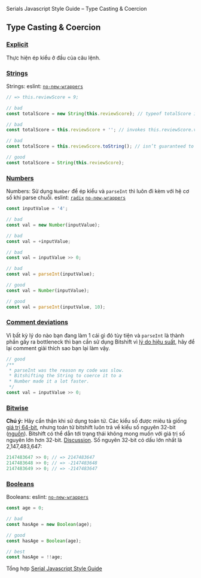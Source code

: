 Serials Javascript Style Guide – Type Casting & Coercion

## Type Casting & Coercion

<a name="coercion--explicit"></a><a name="21.1"></a>
### [Explicit](#coercion--explicit) 
Thực hiện ép kiểu ở đầu của câu lệnh.

<a name="coercion--strings"></a><a name="21.2"></a>
### [Strings](#coercion--strings) 
Strings: eslint: [`no-new-wrappers`](https://eslint.org/docs/rules/no-new-wrappers)

```javascript
// => this.reviewScore = 9;

// bad
const totalScore = new String(this.reviewScore); // typeof totalScore is "object" not "string"

// bad
const totalScore = this.reviewScore + ''; // invokes this.reviewScore.valueOf()

// bad
const totalScore = this.reviewScore.toString(); // isn’t guaranteed to return a string

// good
const totalScore = String(this.reviewScore);
```

<a name="coercion--numbers"></a><a name="21.3"></a>
### [Numbers](#coercion--numbers) 
Numbers: Sử dụng `Number` để ép kiểu và `parseInt` thì luôn đi kèm với hệ cơ số khi parse chuỗi. eslint: [`radix`](https://eslint.org/docs/rules/radix) [`no-new-wrappers`](https://eslint.org/docs/rules/no-new-wrappers)

```javascript
const inputValue = '4';

// bad
const val = new Number(inputValue);

// bad
const val = +inputValue;

// bad
const val = inputValue >> 0;

// bad
const val = parseInt(inputValue);

// good
const val = Number(inputValue);

// good
const val = parseInt(inputValue, 10);
```

<a name="coercion--comment-deviations"></a><a name="21.4"></a>
### [Comment deviations](#coercion--comment-deviations) 
Vì bất kỳ lý do nào bạn đang làm 1 cái gì đó tùy tiện và `parseInt` là thành phần gấy ra bottleneck thì bạn cần sử dụng Bitshift vì [lý do hiệu suất](https://jsperf.com/coercion-vs-casting/3), hãy để lại comment giải thích sao bạn lại làm vậy.

```javascript
// good
/**
 * parseInt was the reason my code was slow.
 * Bitshifting the String to coerce it to a
 * Number made it a lot faster.
 */
const val = inputValue >> 0;
```

<a name="coercion--bitwise"></a><a name="21.5"></a>
### [Bitwise](#coercion--bitwise) 
**Chú ý:** Hãy cẩn thận khi sử dụng toán tử. Các kiểu số được miêu tả giống [giá trị 64-bit](https://es5.github.io/#x4.3.19), nhưng toán tử bitshift luôn trả về kiểu số nguyên 32-bit ([nguồn](https://es5.github.io/#x11.7)). Bitshift có thể dẫn tới trạng thái không mong muốn với giá trị số nguyên lớn hơn 32-bit. [Discussion](https://github.com/airbnb/javascript/issues/109). Số nguyên 32-bit có dấu lớn nhất là 2,147,483,647:

```javascript
2147483647 >> 0; // => 2147483647
2147483648 >> 0; // => -2147483648
2147483649 >> 0; // => -2147483647
```

<a name="coercion--booleans"></a><a name="21.6"></a>
### [Booleans](#coercion--booleans) 
Booleans: eslint: [`no-new-wrappers`](https://eslint.org/docs/rules/no-new-wrappers)

```javascript
const age = 0;

// bad
const hasAge = new Boolean(age);

// good
const hasAge = Boolean(age);

// best
const hasAge = !!age;
```

Tổng hợp [Serial Javascript Style Guide](/2019/05/17/serials-javascript-style-guide/)